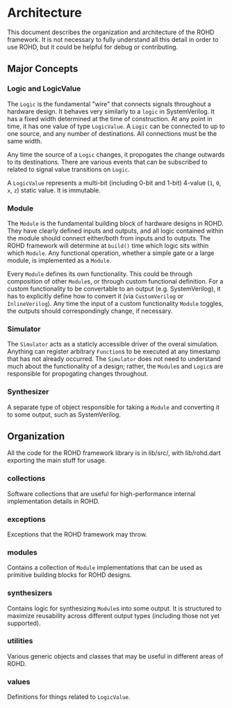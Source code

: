 
# Architecture

This document describes the organization and architecture of the ROHD framework.  It is not necessary to fully understand all this detail in order to use ROHD, but it could be helpful for debug or contributing.

## Major Concepts

### Logic and LogicValue
The `Logic` is the fundamental "wire" that connects signals throughout a hardware design.  It behaves very similarly to a `logic` in SystemVerilog.  It has a fixed width determined at the time of construction.  At any point in time, it has one value of type `LogicValue`.  A `Logic` can be connected to up to one source, and any number of destinations.  All connections must be the same width.

Any time the source of a `Logic` changes, it propogates the change outwards to its destinations.  There are various events that can be subscribed to related to signal value transitions on `Logic`.

A `LogicValue` represents a multi-bit (including 0-bit and 1-bit) 4-value (`1`, `0`, `x`, `z`) static value.  It is immutable. 

### Module
The `Module` is the fundamental building block of hardware designs in ROHD.  They have clearly defined inputs and outputs, and all logic contained within the module should connect either/both from inputs and to outputs.  The ROHD framework will determine at `build()` time which logic sits within which `Module`.  Any functional operation, whether a simple gate or a large module, is implemented as a `Module`.

Every `Module` defines its own functionality.  This could be through composition of other `Module`s, or through custom functional definition.  For a custom functionality to be convertable to an output (e.g. SystemVerilog), it has to explicitly define how to convert it (via `CustomVerilog` or `InlineVerilog`).  Any time the input of a custom functionality `Module` toggles, the outputs should correspondingly change, if necessary.

### Simulator
The `Simulator` acts as a staticly accessible driver of the overal simulation.  Anything can register arbitrary `Function`s to be executed at any timestamp that has not already occurred.  The `Simulator` does not need to understand much about the functionality of a design; rather, the `Module`s and `Logic`s are responsible for propogating changes throughout.

### Synthesizer
A separate type of object responsible for taking a `Module` and converting it to some output, such as SystemVerilog.


## Organization
All the code for the ROHD framework library is in lib/src/, with lib/rohd.dart exporting the main stuff for usage.

### collections
Software collections that are useful for high-performance internal implementation details in ROHD.

### exceptions
Exceptions that the ROHD framework may throw.

### modules
Contains a collection of `Module` implementations that can be used as primitive building blocks for ROHD designs.

### synthesizers
Contains logic for synthesizing `Module`s into some output.  It is structured to maximize reusability across different output types (including those not yet supported).

### utilities
Various generic objects and classes that may be useful in different areas of ROHD.

### values
Definitions for things related to `LogicValue`.